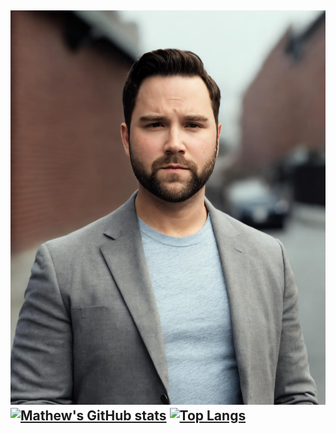 ![alt text](./assets/images%20/4b16838e-015a-4c62-bac7-af93efcaab1d.jpeg)
[![Mathew's GitHub stats](https://github-readme-stats.vercel.app/api?username=muckele&hide=stars,issues&show_icons=true)](https://github.com/muckele/github-readme-stats)
[![Top Langs](https://github-readme-stats.vercel.app/api/top-langs/?username=muckele)](https://github.com/muckele/github-readme-stats)
---


